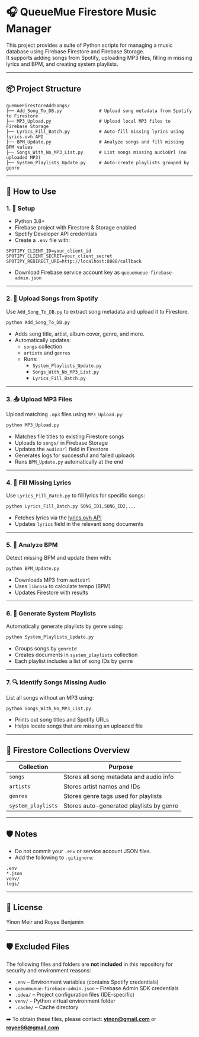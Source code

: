
# 🎧 QueueMue Firestore Music Manager

This project provides a suite of Python scripts for managing a music database using Firebase Firestore and Firebase Storage.  
It supports adding songs from Spotify, uploading MP3 files, filling in missing lyrics and BPM, and creating system playlists.

---

## 📦 Project Structure

```
quemueFirestoreAddSongs/
├── Add_Song_To_DB.py              # Upload song metadata from Spotify to Firestore
├── MP3_Upload.py                  # Upload local MP3 files to Firebase Storage
├── Lyrics_Fill_Batch.py           # Auto-fill missing lyrics using lyrics.ovh API
├── BPM_Update.py                  # Analyze songs and fill missing BPM values
├── Songs_With_No_MP3_List.py      # List songs missing audioUrl (no uploaded MP3)
├── System_Playlists_Update.py     # Auto-create playlists grouped by genre
```

---

## 🚀 How to Use

### 1. 🔑 Setup

- Python 3.8+
- Firebase project with Firestore & Storage enabled
- Spotify Developer API credentials
- Create a `.env` file with:

```env
SPOTIPY_CLIENT_ID=your_client_id
SPOTIPY_CLIENT_SECRET=your_client_secret
SPOTIPY_REDIRECT_URI=http://localhost:8888/callback
```

- Download Firebase service account key as `queuemueue-firebase-admin.json`

---

### 2. 🎼 Upload Songs from Spotify

Use `Add_Song_To_DB.py` to extract song metadata and upload it to Firestore.

```bash
python Add_Song_To_DB.py
```

- Adds song title, artist, album cover, genre, and more.
- Automatically updates:
  - `songs` collection
  - `artists` and `genres`
  - Runs:
    - `System_Playlists_Update.py`
    - `Songs_With_No_MP3_List.py`
    - `Lyrics_Fill_Batch.py`

---

### 3. 📤 Upload MP3 Files

Upload matching `.mp3` files using `MP3_Upload.py`:

```bash
python MP3_Upload.py
```

- Matches file titles to existing Firestore songs
- Uploads to `songs/` in Firebase Storage
- Updates the `audioUrl` field in Firestore
- Generates logs for successful and failed uploads
- Runs `BPM_Update.py` automatically at the end

---

### 4. 📝 Fill Missing Lyrics

Use `Lyrics_Fill_Batch.py` to fill lyrics for specific songs:

```bash
python Lyrics_Fill_Batch.py SONG_ID1,SONG_ID2,...
```

- Fetches lyrics via the [lyrics.ovh API](https://lyrics.ovh/)
- Updates `lyrics` field in the relevant song documents

---

### 5. 🥁 Analyze BPM

Detect missing BPM and update them with:

```bash
python BPM_Update.py
```

- Downloads MP3 from `audioUrl`
- Uses `librosa` to calculate tempo (BPM)
- Updates Firestore with results

---

### 6. 🎵 Generate System Playlists

Automatically generate playlists by genre using:

```bash
python System_Playlists_Update.py
```

- Groups songs by `genreId`
- Creates documents in `system_playlists` collection
- Each playlist includes a list of song IDs by genre

---

### 7. 🔍 Identify Songs Missing Audio

List all songs without an MP3 using:

```bash
python Songs_With_No_MP3_List.py
```

- Prints out song titles and Spotify URLs
- Helps locate songs that are missing an uploaded file

---

## 📁 Firestore Collections Overview

| Collection        | Purpose                                  |
|------------------|-------------------------------------------|
| `songs`          | Stores all song metadata and audio info  |
| `artists`        | Stores artist names and IDs              |
| `genres`         | Stores genre tags used for playlists     |
| `system_playlists` | Stores auto-generated playlists by genre |

---

## 🛡️ Notes

- Do not commit your `.env` or service account JSON files.
- Add the following to `.gitignore`:

```gitignore
.env
*.json
venv/
logs/
```

---

## 📜 License

Yinon Meir and Royee Benjamin

---

## 🛡️ Excluded Files

The following files and folders are **not included** in this repository for security and environment reasons:

- `.env` – Environment variables (contains Spotify credentials)
- `queuemueue-firebase-admin.json` – Firebase Admin SDK credentials
- `.idea/` – Project configuration files (IDE-specific)
- `venv/` – Python virtual environment folder
- `.cache/` – Cache directory

➡️ To obtain these files, please contact: **yinon@gmail.com** or **royee66@gmail.com**
